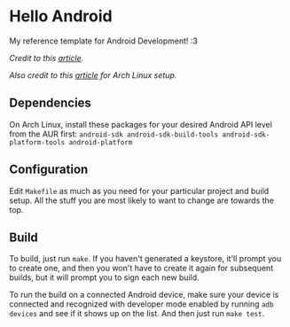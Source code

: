# Hello Android

My reference template for Android Development! :3

_Credit to this [article](https://medium.com/@authmane512/how-to-build-an-apk-from-command-line-without-ide-7260e1e22676)._

_Also credit to this [article](https://noirscape.github.io/guides/2018/06/14/android-sdk-arch-linux.html) for Arch Linux setup._

## Dependencies

On Arch Linux, install these packages for your desired Android API level from the AUR first:
```android-sdk android-sdk-build-tools android-sdk-platform-tools android-platform```

## Configuration

Edit `Makefile` as much as you need for your particular project and build setup. All the stuff you are most likely to want to change are towards the top.

## Build

To build, just run `make`. If you haven't generated a keystore, it'll prompt you to create one, and then you won't have to create it again for subsequent builds, but it will prompt you to sign each new build.

To run the build on a connected Android device, make sure your device is connected and recognized with developer mode enabled by running ```adb devices``` and see if it shows up on the list. And then just run `make test`.
